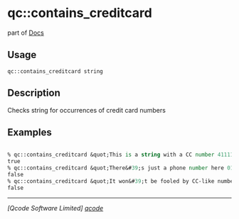 qc::contains_creditcard
=======================

part of [Docs](.)

Usage
-----
`qc::contains_creditcard string`

Description
-----------
Checks string for occurrences of credit card numbers

Examples
--------
```tcl

% qc::contains_creditcard &quot;This is a string with a CC number 4111111111111111 in it.&quot;
true
% qc::contains_creditcard &quot;There&#39;s just a phone number here 01311111111 so nothing to see&quot;
false
% qc::contains_creditcard &quot;It won&#39;t be fooled by CC-like numbers due to the luhn 10 check 4111111111111112&quot;
false
```

----------------------------------
*[Qcode Software Limited] [qcode]*

[qcode]: www.qcode.co.uk "Qcode Software"